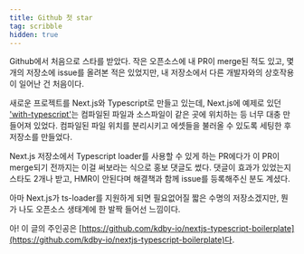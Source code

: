 ```yaml
---
title: Github 첫 star
tag: scribble
hidden: true
---
```

Github에서 처음으로 스타를 받았다. 작은 오픈소스에 내 PR이 merge된 적도 있고, 몇 개의 저장소에 issue를 올려본 적은 있었지만, 내 저장소에서 다른 개발자와의 상호작용이 일어난 건 처음이다.

새로운 프로젝트를 Next.js와 ​Typescript로 만들고 있는데, Next.js에 예제로 있던 ['with-typescript'](https://github.com/zeit/next.js/tree/v3-beta/examples/with-typescript)는 컴파일된 파일과 소스파일이 같은 곳에 위치하는 등 너무 대충 만들어져 있었다. 컴파일된 파일 위치를 분리시키고 에셋들을 불러올 수 있도록 세팅한 후 저장소를 만들었다.

Next.js 저장소에서 Typescript loader를 사용할 수 있게 하는 PR에다가 이 PR이 merge되기 전까지는 이걸 써보라는 식으로 홍보 댓글도 썼다. 댓글이 효과가 있었는지 스타도 2개나 받고, HMR이 안된다며 해결책과 함께 issue를 등록해주신 분도 계셨다.

아마 Next.js가 ts-loader를 지원하게 되면 필요없어질 짧은 수명의 저장소겠지만, 뭔가 나도 오픈소스 생태계에 한 발짝 들어선 느낌이다.

아! 이 글의 주인공은 [https://github.com/kdby-io/nextjs-typescript-boilerplate](https://github.com/kdby-io/nextjs-typescript-boilerplate)다.
